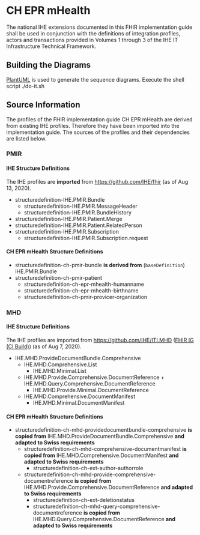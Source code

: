 # CH EPR mHealth
The national IHE extensions documented in this FHIR implementation guide shall be used in conjunction with the definitions of integration profiles, actors and transactions provided in Volumes 1 through 3 of the IHE IT Infrastructure Technical Framework.


## Building the Diagrams
[PlantUML](http://plantuml.com/) is used to generate the sequence diagrams. Execute the shell script ./do-it.sh


## Source Information
The profiles of the FHIR implementation guide CH EPR mHealth are derived from existing IHE profiles. Therefore they have been imported into the implementation guide. The sources of the profiles and their dependencies are listed below.

### PMIR

#### IHE Structure Definitions
The IHE profiles are **imported** from https://github.com/IHE/fhir (as of Aug 13, 2020).
* structuredefinition-IHE.PMIR.Bundle
   * structuredefinition-IHE.PMIR.MessageHeader
   * structuredefinition-IHE.PMIR.BundleHistory   
* structuredefinition-IHE.PMIR.Patient.Merge
* structuredefinition-IHE.PMIR.Patient.RelatedPerson
* structuredefinition-IHE.PMIR.Subscription
   * structuredefinition-IHE.PMIR.Subscription.request

#### CH EPR mHealth Structure Definitions
   * structuredefinition-ch-pmir-bundle **is derived from** (`baseDefinition`) IHE.PMIR.Bundle
   * structuredefinition-ch-pmir-patient
      * structuredefinition-ch-epr-mhealth-humanname
      * structuredefinition-ch-epr-mhealth-birthname
      * structuredefinition-ch-pmir-provicer-organization


### MHD

#### IHE Structure Definitions
The IHE profiles are imported from https://github.com/IHE/ITI.MHD ([FHIR IG (CI Build)](http://build.fhir.org/ig/IHE/ITI.MHD/branches/master/index.html)) (as of Aug 7, 2020).

* IHE.MHD.ProvideDocumentBundle.Comprehensive 
   * IHE.MHD.Comprehensive.List
      * IHE.MHD.Minimal.List
   * IHE.MHD.Provide.Comprehensive.DocumentReference + IHE.MHD.Query.Comprehensive.DocumentReference
      * IHE.MHD.Provide.Minimal.DocumentReference
   * IHE.MHD.Comprehensive.DocumentManifest
      * IHE.MHD.Minimal.DocumentManifest


#### CH EPR mHealth Structure Definitions
* structuredefinition-ch-mhd-providedocumentbundle-comprehensive **is copied from** IHE.MHD.ProvideDocumentBundle.Comprehensive **and adapted to Swiss requirements** 
   * structuredefinition-ch-mhd-comprehensive-documentmanifest **is copied from** IHE.MHD.Comprehensive.DocumentManifest **and adapted to Swiss requirements**
      * structuredefinition-ch-ext-author-authorrole
   * structuredefinition-ch-mhd-provide-comprehensive-documentreference **is copied from** IHE.MHD.Provide.Comprehensive.DocumentReference **and adapted to Swiss requirements**
      * structuredefinition-ch-ext-deletionstatus
      * structuredefinition-ch-mhd-query-comprehensive-documentreference **is copied from** IHE.MHD.Query.Comprehensive.DocumentReference **and adapted to Swiss requirements**
